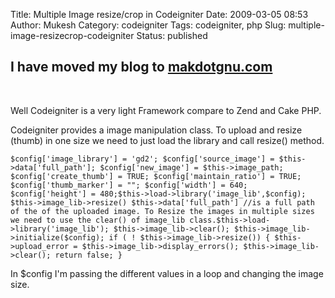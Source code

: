 Title: Multiple Image resize/crop in Codeigniter
Date: 2009-03-05 08:53
Author: Mukesh
Category: codeigniter
Tags: codeigniter, php
Slug: multiple-image-resizecrop-codeigniter
Status: published

I have moved my blog to [makdotgnu.com](http://www.makdotgnu.com/ "makdotgnu")
------------------------------------------------------------------------------

 

Well Codeigniter is a very light Framework compare to Zend and Cake PHP.

Codeigniter provides a image manipulation class. To upload and resize
(thumb) in one size we need to just load the library and call resize()
method.

`$config['image_library'] = 'gd2'; $config['source_image'] = $this->data['full_path']; $config['new_image'] = $this->image_path; $config['create_thumb'] = TRUE; $config['maintain_ratio'] = TRUE; $config['thumb_marker'] = ""; $config['width'] = 640; $config['height'] = 480;$this->load->library('image_lib',$config); $this->image_lib->resize() $this->data['full_path'] //is a full path of the of the uploaded image. To Resize the images in multiple sizes we need to use the clear() of image_lib class.$this->load->library('image_lib'); $this->image_lib->clear(); $this->image_lib->initialize($config); if ( ! $this->image_lib->resize()) { $this->upload_error = $this->image_lib->display_errors(); $this->image_lib->clear(); return false; }`

In \$config I'm passing the different values in a loop and changing the
image size.
